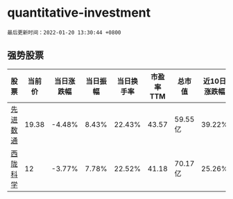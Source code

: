 # quantitative-investment

`最后更新时间：2022-01-20 13:30:44 +0800`

## 强势股票

|股票|当前价|当日涨跌幅|当日振幅|当日换手率|市盈率TTM|总市值|近10日涨跌幅|
|----|----|----|----|----|----|----|----|
|[先进数通](https://xueqiu.com/S/SZ300541)|19.38|-4.48%|8.43%|22.43%|43.57|59.55亿|39.22%|
|[西陇科学](https://xueqiu.com/S/SZ002584)|12|-3.77%|7.78%|22.52%|41.18|70.17亿|25.26%|
